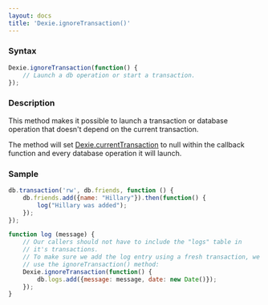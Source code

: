 ```yaml
---
layout: docs
title: 'Dexie.ignoreTransaction()'
---
```


### Syntax

```javascript
Dexie.ignoreTransaction(function() {
    // Launch a db operation or start a transaction.
});
```

### Description

This method makes it possible to launch a transaction or database operation that doesn't depend on the current transaction.

The method will set [Dexie.currentTransaction](/docs/Dexie/Dexie.currentTransaction) to null within the callback function and every database operation it will launch. 

### Sample

```javascript
db.transaction('rw', db.friends, function () {
    db.friends.add({name: "Hillary"}).then(function() {
        log("Hillary was added");
    });
});

function log (message) {
    // Our callers should not have to include the "logs" table in
    // it's transactions.
    // To make sure we add the log entry using a fresh transaction, we
    // use the ignoreTransaction() method:
    Dexie.ignoreTransaction(function() {
        db.logs.add({message: message, date: new Date()});
    });
}
```
